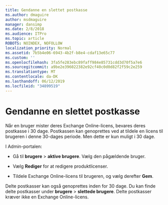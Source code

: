 ```yaml
---
title: Gendanne en slettet postkasse
ms.author: dmaguire
author: msdmaguire
manager: dansimp
ms.date: 2/8/2018
ms.audience: ITPro
ms.topic: article
ROBOTS: NOINDEX, NOFOLLOW
localization_priority: Normal
ms.assetid: 7b5b4e06-6943-4b2f-b8e4-cdaf13e65c77
ms.custom: ''
ms.openlocfilehash: 3fa5fe283ebc89faff984e85731cdd3d70f5a7e6
ms.sourcegitcommit: a9be2e396022382e92cf40c0d0d82f2f59c2e259
ms.translationtype: MT
ms.contentlocale: da-DK
ms.lasthandoff: 06/12/2019
ms.locfileid: "34899519"
---
```

# <a name="restore-a-deleted-mailbox"></a>Gendanne en slettet postkasse

Når en bruger mister deres Exchange Online-licens, bevares deres postkasse i 30 dage. Postkassen kan genoprettes ved at tildele en licens til brugeren i denne 30-dages periode. Men dette er kun muligt i 30 dage.
  
I Admin-portalen:
  
- Gå til **brugere** \> **aktive brugere**. Vælg den pågældende bruger.

- Vælg **Rediger** for at redigere produktlicenser.

- Tildele Exchange Online-licens til brugeren, og vælg derefter **Gem**.

Delte postkasser kan også genoprettes inden for 30 dage. Du kan finde delte postkasser under **brugere** \> **slettede brugere**. Delte postkasser kræver ikke en Exchange Online-licens.
  